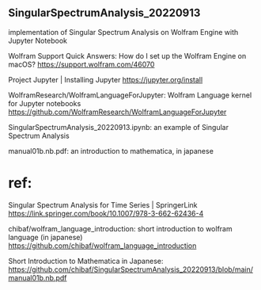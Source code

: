 ## SingularSpectrumAnalysis_20220913



implementation of Singular Spectrum Analysis on Wolfram Engine with Jupyter Notebook


Wolfram Support Quick Answers: How do I set up the Wolfram Engine on macOS? https://support.wolfram.com/46070


Project Jupyter | Installing Jupyter https://jupyter.org/install


WolframResearch/WolframLanguageForJupyter: Wolfram Language kernel for Jupyter notebooks https://github.com/WolframResearch/WolframLanguageForJupyter


SingularSpectrumAnalysis_20220913.ipynb: an example of Singular Spectrum Analysis

manual01b.nb.pdf: an introduction to mathematica, in japanese


# ref:


Singular Spectrum Analysis for Time Series | SpringerLink https://link.springer.com/book/10.1007/978-3-662-62436-4

chibaf/wolfram_language_introduction: short introduction to wolfram language (in japanese) https://github.com/chibaf/wolfram_language_introduction

Short Introduction to Mathematica in Japanese: https://github.com/chibaf/SingularSpectrumAnalysis_20220913/blob/main/manual01b.nb.pdf
